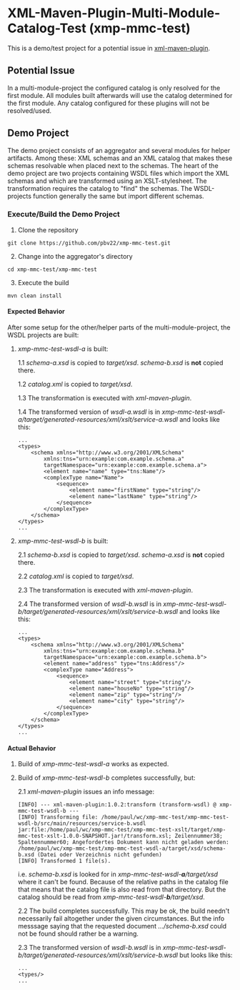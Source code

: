 # XML-Maven-Plugin-Multi-Module-Catalog-Test (xmp-mmc-test)

This is a demo/test project for a potential issue in
[xml-maven-plugin](https://github.com/mojohaus/xml-maven-plugin).

## Potential Issue

In a multi-module-project the configured catalog is only resolved for the first
module. All modules built afterwards will use the catalog determined for the
first module. Any catalog configured for these plugins will not be
resolved/used.

## Demo Project

The demo project consists of an aggregator and several modules for helper
artifacts. Among these: XML schemas and an XML catalog that makes these schemas
resolvable when placed next to the schemas. The heart of the demo project are
two projects containing WSDL files which import the XML schemas and which are
transformed using an XSLT-stylesheet. The transformation requires the catalog to
"find" the schemas. The WSDL-projects function generally the same but import
different schemas.

### Execute/Build the Demo Project

1. Clone the repository
```
git clone https://github.com/pbv22/xmp-mmc-test.git
```

2. Change into the aggregator's directory
```
cd xmp-mmc-test/xmp-mmc-test
```

3. Execute the build
```
mvn clean install
```

#### Expected Behavior

After some setup for the other/helper parts of the multi-module-project, the
WSDL projects are built:

1. _xmp-mmc-test-wsdl-a_ is built:
	
	1.1 _schema-a.xsd_ is copied to _target/xsd_. _schema-b.xsd_ is **not**
	copied there.
	
	1.2 _catalog.xml_ is copied to _target/xsd_.
	
	1.3 The transformation is executed with _xml-maven-plugin_.
	
	1.4 The transformed version of _wsdl-a.wsdl_ is in
	_xmp-mmc-test-wsdl-a/target/generated-resources/xml/xslt/service-a.wsdl_
	and looks like this:
	
	```
	...
	<types>
		<schema xmlns="http://www.w3.org/2001/XMLSchema"
			xmlns:tns="urn:example:com.example.schema.a"
			targetNamespace="urn:example:com.example.schema.a">
			<element name="name" type="tns:Name"/>
			<complexType name="Name">
				<sequence>
					<element name="firstName" type="string"/>
					<element name="lastName" type="string"/>
				</sequence>
			</complexType>
		</schema>
	</types>
	...
	```
	
2. _xmp-mmc-test-wsdl-b_ is built:
	
	2.1 _schema-b.xsd_ is copied to _target/xsd_. _schema-a.xsd_ is **not**
	copied there.
	
	2.2 _catalog.xml_ is copied to _target/xsd_.
	
	2.3 The transformation is executed with _xml-maven-plugin_.
	
	2.4 The transformed version of _wsdl-b.wsdl_ is in
	_xmp-mmc-test-wsdl-b/target/generated-resources/xml/xslt/service-b.wsdl_
	and looks like this:
	
	```
	...
	<types>
		<schema xmlns="http://www.w3.org/2001/XMLSchema"
			xmlns:tns="urn:example:com.example.schema.b"
			targetNamespace="urn:example:com.example.schema.b">
			<element name="address" type="tns:Address"/>
			<complexType name="Address">
				<sequence>
					<element name="street" type="string"/>
					<element name="houseNo" type="string"/>
					<element name="zip" type="string"/>
					<element name="city" type="string"/>
				</sequence>
			</complexType>
		</schema>
	</types>
	...
	```

#### Actual Behavior

1. Build of _xmp-mmc-test-wsdl-a_ works as expected.

2. Build of _xmp-mmc-test-wsdl-b_ completes successfully, but:
	
	2.1 _xml-maven-plugin_ issues an info message:
	```
	[INFO] --- xml-maven-plugin:1.0.2:transform (transform-wsdl) @ xmp-mmc-test-wsdl-b ---
	[INFO] Transforming file: /home/paul/wc/xmp-mmc-test/xmp-mmc-test-wsdl-b/src/main/resources/service-b.wsdl
	jar:file:/home/paul/wc/xmp-mmc-test/xmp-mmc-test-xslt/target/xmp-mmc-test-xslt-1.0.0-SNAPSHOT.jar!/transform.xsl; Zeilennummer38; Spaltennummer60; Angefordertes Dokument kann nicht geladen werden: /home/paul/wc/xmp-mmc-test/xmp-mmc-test-wsdl-a/target/xsd/schema-b.xsd (Datei oder Verzeichnis nicht gefunden)
	[INFO] Transformed 1 file(s).
	```
	i.e. _schema-b.xsd_ is looked for in _xmp-mmc-test-wsdl-**a**/target/xsd_
	where it can't be found. Because of the relative paths in the catalog file
	that means that the catalog file is also read from that directory. But the
	catalog should be read from _xmp-mmc-test-wsdl-**b**/target/xsd_.
	
	2.2 The build completes successfully. This may be ok, the build needn't
	necessarily fail altogether under the given circumstances. But the info
	messsage saying that the requested document _.../schema-b.xsd_ could not be
	found should rather be a warning.
	
	2.3 The transformed version of _wsdl-b.wsdl_ is in
	_xmp-mmc-test-wsdl-b/target/generated-resources/xml/xslt/service-b.wsdl_
	but looks like this:
	
	```
	...
	<types/>
	...
	```

